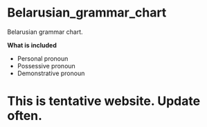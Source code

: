 # Belarusian_grammar_chart
Belarusian grammar chart.

**What is included**
 - Personal pronoun
 - Possessive pronoun
 - Demonstrative pronoun
 # This is tentative website. Update often.
